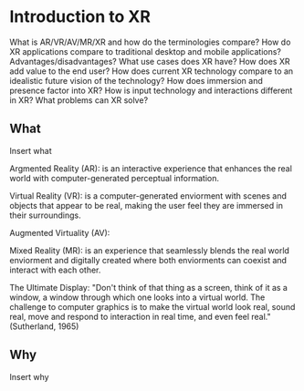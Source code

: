 # Introduction to XR
What is AR/VR/AV/MR/XR and how do the terminologies compare?
How do XR applications compare to traditional desktop and mobile applications? Advantages/disadvantages?
What use cases does XR have?
How does XR add value to the end user?
How does current XR technology compare to an idealistic future vision of the technology?
How does immersion and presence factor into XR?
How is input technology and interactions different in XR?
What problems can XR solve?

## What
Insert what

Argmented Reality (AR): is an interactive experience that enhances the real world with computer-generated perceptual information.

Virtual Reality (VR): is a computer-generated enviorment with scenes and objects that appear to be real, making the user feel they are immersed in their surroundings.

Augmented Virtuality (AV):

Mixed Reality (MR): is an experience that seamlessly blends the real world enviorment and digitally created where both enviorments can coexist and interact with each other.

The Ultimate Display: "Don't think of that thing as a screen, think of it as a window, a window through which one looks into a virtual world. The challenge to computer graphics is to make the virtual world look real, sound real, move and respond to interaction in real time, and even feel real." (Sutherland, 1965) 


## Why
Insert why